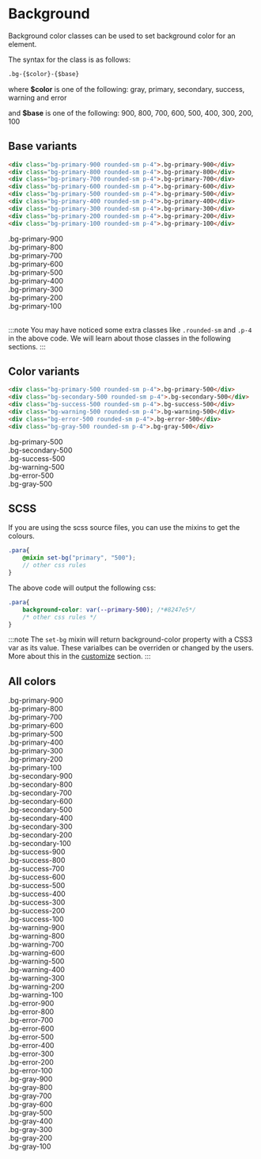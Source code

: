 # Background
Background color classes can be used to set background color for an element.

The syntax for the class is as follows:
```md
.bg-{$color}-{$base}
```
where **$color** is one of the following: <span class="var">gray</span>, <span class="var">primary</span>, <span class="var">secondary</span>, <span class="var">success</span>, <span class="var">warning</span> and <span class="var">error</span>

and **$base** is one of the following: <span class="var">900</span>, <span class="var">800</span>, <span class="var">700</span>, <span class="var">600</span>, <span class="var">500</span>, <span class="var">400</span>, <span class="var">300</span>, <span class="var">200</span>, <span class="var">100</span>

## Base variants
```html
<div class="bg-primary-900 rounded-sm p-4">.bg-primary-900</div>
<div class="bg-primary-800 rounded-sm p-4">.bg-primary-800</div>
<div class="bg-primary-700 rounded-sm p-4">.bg-primary-700</div>
<div class="bg-primary-600 rounded-sm p-4">.bg-primary-600</div>
<div class="bg-primary-500 rounded-sm p-4">.bg-primary-500</div>
<div class="bg-primary-400 rounded-sm p-4">.bg-primary-400</div>
<div class="bg-primary-300 rounded-sm p-4">.bg-primary-300</div>
<div class="bg-primary-200 rounded-sm p-4">.bg-primary-200</div>
<div class="bg-primary-100 rounded-sm p-4">.bg-primary-100</div>
```

<div class="demo-element-container">
    <div class="bg-primary-900 rounded-sm p-4">.bg-primary-900</div>
    <div class="bg-primary-800 rounded-sm p-4">.bg-primary-800</div>
    <div class="bg-primary-700 rounded-sm p-4">.bg-primary-700</div>
    <div class="bg-primary-600 rounded-sm p-4">.bg-primary-600</div>
    <div class="bg-primary-500 rounded-sm p-4">.bg-primary-500</div>
    <div class="bg-primary-400 rounded-sm p-4">.bg-primary-400</div>
    <div class="bg-primary-300 rounded-sm p-4">.bg-primary-300</div>
    <div class="bg-primary-200 rounded-sm p-4">.bg-primary-200</div>
    <div class="bg-primary-100 rounded-sm p-4">.bg-primary-100</div>
</div>

<br />

:::note
You may have noticed some extra classes like `.rounded-sm` and `.p-4` in the above code. We will learn about those classes in the following sections.
:::

## Color variants
```html
<div class="bg-primary-500 rounded-sm p-4">.bg-primary-500</div>
<div class="bg-secondary-500 rounded-sm p-4">.bg-secondary-500</div>
<div class="bg-success-500 rounded-sm p-4">.bg-success-500</div>
<div class="bg-warning-500 rounded-sm p-4">.bg-warning-500</div>
<div class="bg-error-500 rounded-sm p-4">.bg-error-500</div>
<div class="bg-gray-500 rounded-sm p-4">.bg-gray-500</div>
```

<div class="demo-element-container">
    <div class="bg-primary-500 rounded-sm p-4">.bg-primary-500</div>
    <div class="bg-secondary-500 rounded-sm p-4">.bg-secondary-500</div>
    <div class="bg-success-500 rounded-sm p-4">.bg-success-500</div>
    <div class="bg-warning-500 rounded-sm p-4">.bg-warning-500</div>
    <div class="bg-error-500 rounded-sm p-4">.bg-error-500</div>
    <div class="bg-gray-500 rounded-sm p-4">.bg-gray-500</div>
</div>

## SCSS
If you are using the scss source files, you can use the mixins to get the colours. 

```scss
.para{
    @mixin set-bg("primary", "500");
    // other css rules
}
```

The above code will output the following css:
```css
.para{
    background-color: var(--primary-500); /*#8247e5*/
    /* other css rules */
}
```

:::note
The `set-bg` mixin will return background-color property with a CSS3 var as its value. These varialbes can be overriden or changed by the users. More about this in the [customize](../customize/theme) section.
:::
## All colors

<div class="pm-row plain">
    <div class="pm-col-6 pm-col-sm-4">
        <div class="bg-primary-900 p-4">.bg-primary-900</div>
        <div class="bg-primary-800 p-4">.bg-primary-800</div>
        <div class="bg-primary-700 p-4">.bg-primary-700</div>
        <div class="bg-primary-600 p-4">.bg-primary-600</div>
        <div class="bg-primary-500 p-4">.bg-primary-500</div>
        <div class="bg-primary-400 p-4">.bg-primary-400</div>
        <div class="bg-primary-300 p-4">.bg-primary-300</div>
        <div class="bg-primary-200 p-4">.bg-primary-200</div>
        <div class="bg-primary-100 p-4">.bg-primary-100</div>
    </div>
    <div class="pm-col-6 pm-col-sm-4">
        <div class="bg-secondary-900 p-4">.bg-secondary-900</div>
        <div class="bg-secondary-800 p-4">.bg-secondary-800</div>
        <div class="bg-secondary-700 p-4">.bg-secondary-700</div>
        <div class="bg-secondary-600 p-4">.bg-secondary-600</div>
        <div class="bg-secondary-500 p-4">.bg-secondary-500</div>
        <div class="bg-secondary-400 p-4">.bg-secondary-400</div>
        <div class="bg-secondary-300 p-4">.bg-secondary-300</div>
        <div class="bg-secondary-200 p-4">.bg-secondary-200</div>
        <div class="bg-secondary-100 p-4">.bg-secondary-100</div>
    </div>
    <div class="pm-col-6 pm-col-sm-4">
        <div class="bg-success-900 p-4">.bg-success-900</div>
        <div class="bg-success-800 p-4">.bg-success-800</div>
        <div class="bg-success-700 p-4">.bg-success-700</div>
        <div class="bg-success-600 p-4">.bg-success-600</div>
        <div class="bg-success-500 p-4">.bg-success-500</div>
        <div class="bg-success-400 p-4">.bg-success-400</div>
        <div class="bg-success-300 p-4">.bg-success-300</div>
        <div class="bg-success-200 p-4">.bg-success-200</div>
        <div class="bg-success-100 p-4">.bg-success-100</div>
    </div>
    <div class="pm-col-6 pm-col-sm-4">
        <div class="bg-warning-900 p-4">.bg-warning-900</div>
        <div class="bg-warning-800 p-4">.bg-warning-800</div>
        <div class="bg-warning-700 p-4">.bg-warning-700</div>
        <div class="bg-warning-600 p-4">.bg-warning-600</div>
        <div class="bg-warning-500 p-4">.bg-warning-500</div>
        <div class="bg-warning-400 p-4">.bg-warning-400</div>
        <div class="bg-warning-300 p-4">.bg-warning-300</div>
        <div class="bg-warning-200 p-4">.bg-warning-200</div>
        <div class="bg-warning-100 p-4">.bg-warning-100</div>
    </div>
    <div class="pm-col-6 pm-col-sm-4">
        <div class="bg-error-900 p-4">.bg-error-900</div>
        <div class="bg-error-800 p-4">.bg-error-800</div>
        <div class="bg-error-700 p-4">.bg-error-700</div>
        <div class="bg-error-600 p-4">.bg-error-600</div>
        <div class="bg-error-500 p-4">.bg-error-500</div>
        <div class="bg-error-400 p-4">.bg-error-400</div>
        <div class="bg-error-300 p-4">.bg-error-300</div>
        <div class="bg-error-200 p-4">.bg-error-200</div>
        <div class="bg-error-100 p-4">.bg-error-100</div>
    </div>
    <div class="pm-col-6 pm-col-sm-4">
        <div class="bg-gray-900 p-4">.bg-gray-900</div>
        <div class="bg-gray-800 p-4">.bg-gray-800</div>
        <div class="bg-gray-700 p-4">.bg-gray-700</div>
        <div class="bg-gray-600 p-4">.bg-gray-600</div>
        <div class="bg-gray-500 p-4">.bg-gray-500</div>
        <div class="bg-gray-400 p-4">.bg-gray-400</div>
        <div class="bg-gray-300 p-4">.bg-gray-300</div>
        <div class="bg-gray-200 p-4">.bg-gray-200</div>
        <div class="bg-gray-100 p-4">.bg-gray-100</div>
    </div>
</div>